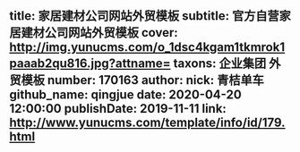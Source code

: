 title: 家居建材公司网站外贸模板
subtitle: 官方自营家居建材公司网站外贸模板
cover: http://img.yunucms.com/o_1dsc4kgam1tkmrok1paaab2qu816.jpg?attname=
taxons: 企业集团 外贸模板
number: 170163
author:
  nick: 青桔单车
  github_name: qingjue
date: 2020-04-20 12:00:00
publishDate: 2019-11-11
link: http://www.yunucms.com/template/info/id/179.html
---